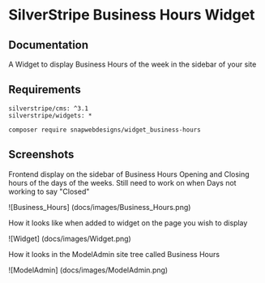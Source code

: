 # SilverStripe Business Hours Widget

## Documentation
A Widget to display Business Hours of the week in the sidebar of your site

## Requirements

```
silverstripe/cms: ^3.1
silverstripe/widgets: *
```


```
composer require snapwebdesigns/widget_business-hours
```

## Screenshots

Frontend display on the sidebar of Business Hours Opening and Closing hours of the days of the weeks. Still need to work on when Days not working to say "Closed"

![Business_Hours] (docs/images/Business_Hours.png)

How it looks like when added to widget on the page you wish to display

![Widget] (docs/images/Widget.png)

How it looks in the ModelAdmin site tree called Business Hours

![ModelAdmin] (docs/images/ModelAdmin.png)

